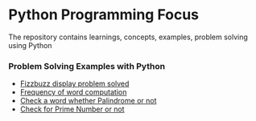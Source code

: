 # Python Programming Focus

The repository contains learnings, concepts, examples, problem solving using Python

### Problem Solving Examples with Python

- [Fizzbuzz display problem solved](https://github.com/akshita001/PythonFocus/blob/main/fizzbuzz.py)
- [Frequency of word computation](https://github.com/akshita001/PythonFocus/blob/main/frequencyWord.py)
- [Check a word whether Palindrome or not](https://github.com/akshita001/PythonFocus/blob/main/isPalindrome.py)
- [Check for Prime Number or not](https://github.com/akshita001/PythonFocus/blob/main/isPrimeNumber.py)

